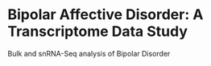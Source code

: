 # Bipolar Affective Disorder: A Transcriptome Data Study

Bulk and snRNA-Seq analysis of Bipolar Disorder

